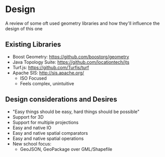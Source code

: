# Design
A review of some oft used geometry libraries and how they'll influence the design of this one

## Existing Libraries 
- Boost Geometry: https://github.com/boostorg/geometry
- Java Topology Suite: https://github.com/locationtech/jts
- Turf.js: https://github.com/Turfjs/turf
- Apache SIS: http://sis.apache.org/
  - ISO Focused
  - Feels complex, unintuitive 

## Design considerations and Desires
- "Easy things should be easy, hard things should be possible"
- Support for 3D
- Support for multiple projections 
- Easy and native IO 
- Easy and native spatial comparators
- Easy and native spatial operations
- New school focus:
  - GeoJSON, GeoPackage over GML/Shapefile

